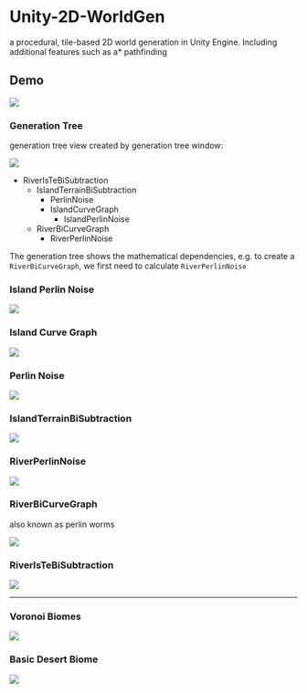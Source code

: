 # Unity-2D-WorldGen
a procedural, tile-based 2D world generation in Unity Engine. Including additional features such as a* pathfinding

## Demo

![](Assets/Docs/Resources/Demo/RiverIsTeBiSubtraction.png)

### Generation Tree
generation tree view created by generation tree window:

![](Assets/Docs/Resources/Demo/example-generation-tree.png)

- RiverIsTeBiSubtraction
  - IslandTerrainBiSubtraction
    - PerlinNoise
    - IslandCurveGraph
      - IslandPerlinNoise
  - RiverBiCurveGraph
    - RiverPerlinNoise

The generation tree shows the mathematical dependencies,
e.g. to create a ``RiverBiCurveGraph``, we first need to calculate ``RiverPerlinNoise``

### Island Perlin Noise

![](Assets/Docs/Resources/Demo/IslandPerlinNoise.png)

### Island Curve Graph

![](Assets/Docs/Resources/Demo/IslandCurveGraph.png)

### Perlin Noise

![](Assets/Docs/Resources/Demo/PerlinNoise.png)

### IslandTerrainBiSubtraction

![](Assets/Docs/Resources/Demo/IslandTerrainBiSubtraction.png)

### RiverPerlinNoise

![](Assets/Docs/Resources/Demo/RiverPerlinNoise.png)

### RiverBiCurveGraph
also known as perlin worms

![](Assets/Docs/Resources/Demo/RiverBiCurveGraph.png)

### RiverIsTeBiSubtraction

![](Assets/Docs/Resources/Demo/RiverIsTeBiSubtraction.png)

<hr>

### Voronoi Biomes

![](Assets/Docs/Resources/Demo/biomes.png)

### Basic Desert Biome

![](Assets/Docs/Resources/Demo/desert-biome.png)